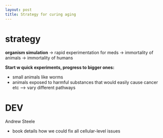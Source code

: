 ```yaml
---
layout: post
title: Strategy for curing aging
---
```


# strategy

**organism simulation**
 -> rapid experimentation for meds -> immortality of animals -> immortality of humans


**Start w quick experiments, progress to bigger ones:**
- small animals like worms
- animals exposed to harmful substances that would easily cause cancer etc
--> vary different pathways


# DEV
Andrew Steele
- book details how we could fix all cellular-level issues

